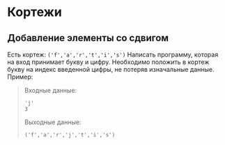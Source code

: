 # Кортежи

## Добавление элементы со сдвигом

Есть кортеж: `('f','a','r','t','i','s')`
Написать программу, которая на вход принимает букву и цифру.
Необходимо положить в кортеж букву на индекс введенной цифры, не потеряв изначальные данные. Пример:

> Входные данные:
> 
> ```
> 'j'
> 3
> ```
> 
> Выходные данные:
> 
> ```
> ('f','a','r','j','t','i','s')
> ```